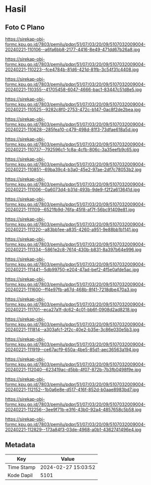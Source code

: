 # Hasil

## Foto C Plano

https://sirekap-obj-formc.kpu.go.id/7803/pemilu/pdpr/51/07/03/20/09/5107032009004-20240221-110106--a6fa6bb8-2177-4416-8e49-471dd67b26a8.jpg

https://sirekap-obj-formc.kpu.go.id/7803/pemilu/pdpr/51/07/03/20/09/5107032009004-20240221-110223--fce4784b-81d6-421d-81fb-3c54f31c4408.jpg

https://sirekap-obj-formc.kpu.go.id/7803/pemilu/pdpr/51/07/03/20/09/5107032009004-20240221-110355--41705458-6047-4666-bac1-83447c51d8e5.jpg

https://sirekap-obj-formc.kpu.go.id/7803/pemilu/pdpr/51/07/03/20/09/5107032009004-20240221-110525--9282c8f0-2753-472c-b147-0ac8f2de2bea.jpg

https://sirekap-obj-formc.kpu.go.id/7803/pemilu/pdpr/51/07/03/20/09/5107032009004-20240221-110628--285fea10-c479-498d-81f3-73dfae618a5d.jpg

https://sirekap-obj-formc.kpu.go.id/7803/pemilu/pdpr/51/07/03/20/09/5107032009004-20240221-110737--792596c1-1c8a-4cfb-806c-3a35eefb9c65.jpg

https://sirekap-obj-formc.kpu.go.id/7803/pemilu/pdpr/51/07/03/20/09/5107032009004-20240221-110851--69ba39c4-b3a0-45e2-97ae-2df7c78053b2.jpg

https://sirekap-obj-formc.kpu.go.id/7803/pemilu/pdpr/51/07/03/20/09/5107032009004-20240221-111006--0a6073d4-b31d-493b-9de9-f2f2a613641d.jpg

https://sirekap-obj-formc.kpu.go.id/7803/pemilu/pdpr/51/07/03/20/09/5107032009004-20240221-111109--6521fb9d-76fa-45f8-af7f-56bc91409e81.jpg

https://sirekap-obj-formc.kpu.go.id/7803/pemilu/pdpr/51/07/03/20/09/5107032009004-20240221-111220--a83bb1ee-a835-4260-a951-9e88bb1b1141.jpg

https://sirekap-obj-formc.kpu.go.id/7803/pemilu/pdpr/51/07/03/20/09/5107032009004-20240221-111334--5861e2c8-7614-430b-b831-8a397b64e996.jpg

https://sirekap-obj-formc.kpu.go.id/7803/pemilu/pdpr/51/07/03/20/09/5107032009004-20240221-111441--5db99750-e204-47ad-bef2-4f5e0afde5ac.jpg

https://sirekap-obj-formc.kpu.go.id/7803/pemilu/pdpr/51/07/03/20/09/5107032009004-20240221-111600--ff4e97fb-a67d-468b-8f41-7218dbe470a3.jpg

https://sirekap-obj-formc.kpu.go.id/7803/pemilu/pdpr/51/07/03/20/09/5107032009004-20240221-111701--eca27a1f-dc62-4c01-bb6f-0908d2ad8218.jpg

https://sirekap-obj-formc.kpu.go.id/7803/pemilu/pdpr/51/07/03/20/09/5107032009004-20240221-111814--a303afc1-2f2c-40e2-b35e-3c86e030e5b3.jpg

https://sirekap-obj-formc.kpu.go.id/7803/pemilu/pdpr/51/07/03/20/09/5107032009004-20240221-111919--ce67acf9-650a-4be5-85d1-aec36563a194.jpg

https://sirekap-obj-formc.kpu.go.id/7803/pemilu/pdpr/51/07/03/20/09/5107032009004-20240221-112040--623419ac-d5bb-4f07-872b-7b3fb0498f9e.jpg

https://sirekap-obj-formc.kpu.go.id/7803/pemilu/pdpr/51/07/03/20/09/5107032009004-20240221-112152--1b0a6e8e-d517-416f-852d-b0aae8983bd7.jpg

https://sirekap-obj-formc.kpu.go.id/7803/pemilu/pdpr/51/07/03/20/09/5107032009004-20240221-112256--3ee9f71b-e3f6-43b0-92a4-4857658c5b58.jpg

https://sirekap-obj-formc.kpu.go.id/7803/pemilu/pdpr/51/07/03/20/09/5107032009004-20240221-112829--173a84f3-03de-4968-a0b1-4362741496e4.jpg


## Metadata

| Key        | Value               |
| ---------- | ------------------- |
| Time Stamp | 2024-02-27 15:03:52 |
| Kode Dapil | 5101                |



